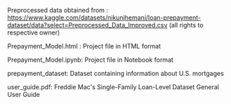 Preprocessed data obtained from : https://www.kaggle.com/datasets/nikunjhemani/loan-prepayment-dataset/data?select=Preprocessed_Data_Improved.csv (all rights to respective owner)

Prepayment_Model.html : Project file in HTML format

Prepayment_Model.ipynb: Project file in Notebook format

prepayment_dataset: Dataset containing information about U.S. mortgages

user_guide.pdf: Freddie Mac's Single-Family Loan-Level Dataset General User Guide

